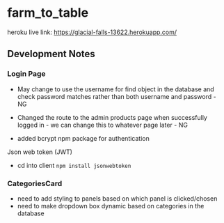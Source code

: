 # farm_to_table

heroku live link: https://glacial-falls-13622.herokuapp.com/

## Development Notes

### Login Page

- May change to use the username for find object in the database and check password matches rather than both username and password - NG
- Changed the route to the admin products page when successfully logged in - we can change this to whatever page later - NG

- added bcrypt npm package for authentication

Json web token (JWT)

- cd into client `npm install jsonwebtoken`

### CategoriesCard

- need to add styling to panels based on which panel is clicked/chosen
- need to make dropdown box dynamic based on categories in the database
